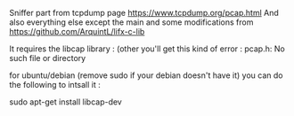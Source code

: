 Sniffer part from tcpdump page https://www.tcpdump.org/pcap.html
And also everything else except the main and some modifications from https://github.com/ArquintL/lifx-c-lib



It requires the libcap library :
(other you'll get this kind of error : pcap.h: No such file or directory

for ubuntu/debian (remove sudo if your debian doesn't have it)
you can do the following to intsall it :

sudo apt-get install libcap-dev
